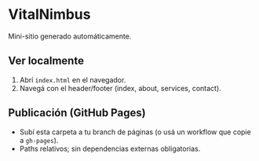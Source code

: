 # VitalNimbus
Mini-sitio generado automáticamente.

## Ver localmente
1. Abrí `index.html` en el navegador.
2. Navegá con el header/footer (index, about, services, contact).

## Publicación (GitHub Pages)
- Subí esta carpeta a tu branch de páginas (o usá un workflow que copie a `gh-pages`).
- Paths relativos; sin dependencias externas obligatorias.
